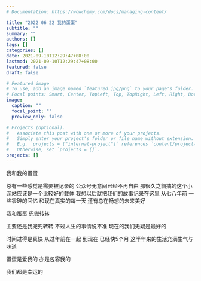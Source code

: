 ```yaml
---
# Documentation: https://wowchemy.com/docs/managing-content/

title: "2022 06 22 我的蛋蛋"
subtitle: ""
summary: ""
authors: []
tags: []
categories: []
date: 2021-09-10T12:29:47+08:00
lastmod: 2021-09-10T12:29:47+08:00
featured: false
draft: false

# Featured image
# To use, add an image named `featured.jpg/png` to your page's folder.
# Focal points: Smart, Center, TopLeft, Top, TopRight, Left, Right, BottomLeft, Bottom, BottomRight.
image:
  caption: ""
  focal_point: ""
  preview_only: false

# Projects (optional).
#   Associate this post with one or more of your projects.
#   Simply enter your project's folder or file name without extension.
#   E.g. `projects = ["internal-project"]` references `content/project/deep-learning/index.md`.
#   Otherwise, set `projects = []`.
projects: []
---
```

 我和我的蛋蛋
 
 总有一些感觉是需要被记录的
 公众号无意间已经不再自由
 那很久之前搞的这个小网站应该是一个比较好的载体
 我想以后就把我们的故事记录在这里
 从七八年前
 一些零碎的回忆
 和现在真实的每一天
 还有总在畅想的未来美好
 
 我和蛋蛋
 兜兜转转
 
 主要还是我兜兜转转
 不过人生的事情说不准
 现在的我们无疑是最好的
 
 时间过得是真快
 从过年前在一起
 到现在
 已经快5个月
 这半年来的生活充满生气与味道
 
 蛋蛋是爱我的
 亦是包容我的
 
 我们都是幸运的
 


